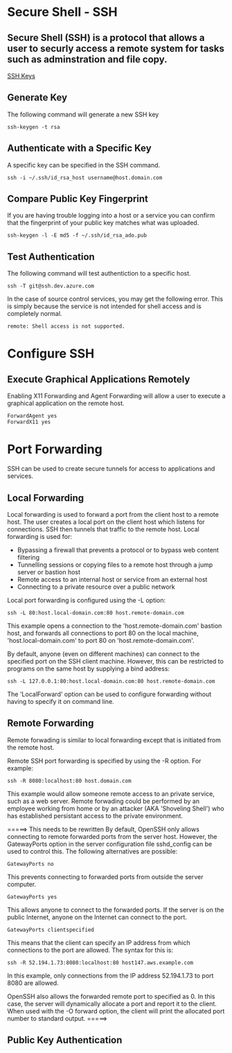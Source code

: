 # Secure Shell - SSH
Secure Shell (SSH) is a protocol that allows a user to securly access a remote system for tasks such as adminstration and file copy. 
---
[SSH Keys](./sshkeys.md)

## Generate Key
The following command will generate a new SSH key
```
ssh-keygen -t rsa 
```
## Authenticate with a Specific Key
A specific key can be specified in the SSH command. 
```
ssh -i ~/.ssh/id_rsa_host username@host.domain.com
```
## Compare Public Key Fingerprint
If you are having trouble logging into a host or a service you can confirm that the fingerprint of your public key matches what was uploaded.
```
ssh-keygen -l -E md5 -f ~/.ssh/id_rsa_ado.pub
```
## Test Authentication
The following command will test authentiction to a specific host. 
```
ssh -T git@ssh.dev.azure.com
```
In the case of source control services, you may get the following error. This is simply because the service is not intended for shell access and is completely normal. 
```
remote: Shell access is not supported.
```

# Configure SSH
## Execute Graphical Applications Remotely
Enabling X11 Forwarding and Agent Forwarding will allow a user to execute a graphical application on the remote host.
```
ForwardAgent yes
ForwardX11 yes
```

# Port Forwarding
SSH can be used to create secure tunnels for access to applications and services.
## Local Forwarding
Local forwarding is used to forward a port from the client host to a remote host. The user creates a local port on the client host which listens for connections. SSH then tunnels that traffic to the remote host. 
Local forwarding is used for:
- Bypassing a firewall that prevents a protocol or to bypass web content filtering
- Tunnelling sessions or copying files to a remote host through a jump server or bastion host
- Remote access to an internal host or service from an external host
- Connecting to a private resource over a public network

Local port forwarding is configured using the -L option:
```
ssh -L 80:host.local-domain.com:80 host.remote-domain.com
```
This example opens a connection to the 'host.remote-domain.com' bastion host, and forwards all connections to port 80 on the local machine, 'host.local-domain.com' to port 80 on 'host.remote-domain.com'.

By default, anyone (even on different machines) can connect to the specified port on the SSH client machine. 
However, this can be restricted to programs on the same host by supplying a bind address:
```
ssh -L 127.0.0.1:80:host.local-domain.com:80 host.remote-domain.com
```
The 'LocalForward' option can be used to configure forwarding without having to specify it on command line.

## Remote Forwarding
Remote forwading is similar to local forwarding except that is initiated from the remote host. 

Remote SSH port forwarding is specified by using the -R option. 
For example:
```
ssh -R 8080:localhost:80 host.domain.com
```
This example would allow someone remote access to an private service, such as a web server. Remote forwading could be performed by an employee working from home or by an attacker (AKA 'Shoveling Shell') who has established persistant access to the private environment.

=====> This needs to be rewritten
By default, OpenSSH only allows connecting to remote forwarded ports from the server host. However, the GatewayPorts option in the server configuration file sshd_config can be used to control this. The following alternatives are possible:
```
GatewayPorts no
```
This prevents connecting to forwarded ports from outside the server computer.
```
GatewayPorts yes
```
This allows anyone to connect to the forwarded ports. If the server is on the public Internet, anyone on the Internet can connect to the port.
```
GatewayPorts clientspecified
```
This means that the client can specify an IP address from which connections to the port are allowed. The syntax for this is:
```
ssh -R 52.194.1.73:8080:localhost:80 host147.aws.example.com
```
In this example, only connections from the IP address 52.194.1.73 to port 8080 are allowed.

OpenSSH also allows the forwarded remote port to specified as 0. In this case, the server will dynamically allocate a port and report it to the client. When used with the -O forward option, the client will print the allocated port number to standard output.
=====>

## Public Key Authentication
<future>
